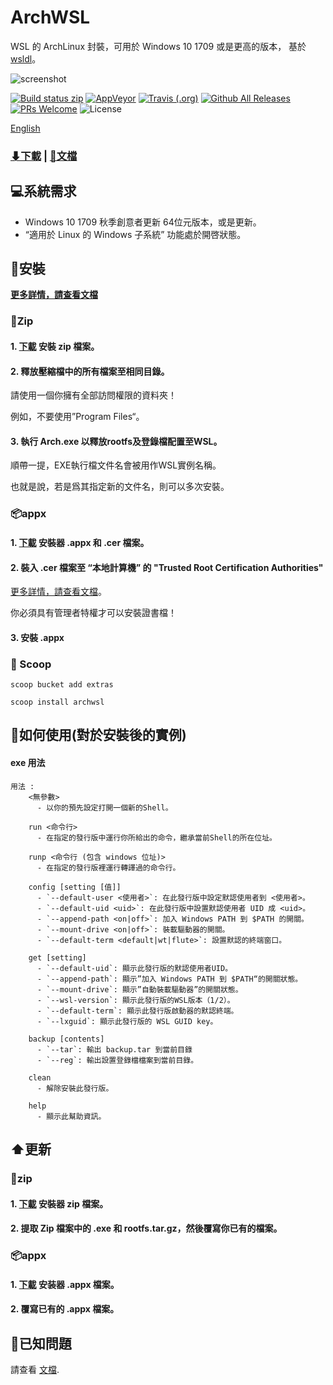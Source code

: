 # ArchWSL
WSL 的 ArchLinux 封裝，可用於 Windows 10 1709 或是更高的版本，
基於 [wsldl](https://github.com/yuk7/wsldl)。


![screenshot](https://raw.githubusercontent.com/wiki/yuk7/wsldl/img/Arch_Alpine_Ubuntu.png)

[![Build status zip](https://img.shields.io/github/workflow/status/yuk7/ArchWSL/Build%20zip%20CI?logo=data%3Aimage%2Fpng%3Bbase64%2CiVBORw0KGgoAAAANSUhEUgAAADAAAAAwCAYAAABXAvmHAAABEWlDQ1BTa2lhAAAokYWRoU7DUBSGPwqGhAQEYgJxBQIDAZYQBGqIBlu2ZODarhSStWtuu4wXIBgMBk14CHgFPAEDD4EgaP6uojUb%2F82558vJyb33PxecFpKzBklaWM%2FtmP7ZuaEhP8wzZmsBfj%2FKHd625%2FTN0vIgykPlb0VhdbmOHIjX44qvSw4qvivZdr1j8aN4K25w0OBJkRXi17I%2FzGzJX%2BKjZDgO63ezEqW9U%2BW%2BYoN9dhSGLhaflJwLIrFhwhUFl6IcD5eOyFVPwlj1f1TPc6S3Hf7A4n1dCx7g5RZan3Vt8wlWb%2BD5PfOtPy0tKZx2u5rzvDvqv5jh1Uy9uoy0YoZyaDiR21DujfzvssfBH0tmRP2ZPyMqAAAABHNCSVQICAgIfAhkiAAAAzpJREFUaIHtmc9qFFkUxn%2F3VnWHmMSgouMYJepIEFFxMQPjA7h3JcwT%2BAyzm93gE%2BhCdOufhUuRwTdwIXGhwZlEF4ITRzSKSaeq7jmzuFXVf5Ku6lZJ30B%2F0HTRnOKer873nXNvF4wxxhhjjPENMMXFym2OJ3FjduA7V1NYrQ979OoE75I9lTFJvPHq2v3ltYHX7oAB%2BPsWx1yzsQImGurmpQRcdYxTw72XZ3BqqsK%2BpJLN%2F%2Fngxfth1geIATZpzlghWjhqUB38ZmMj7L81DFB%2Bba3z8uOBvhHvP29OaRRdAu4MvrqHLZcREAcig3%2FcvsEKdmr2A1XPZaJhMaJXhk0e8gqQJEizgat7mL0wkM7F2C9SGXZoZp0zcX91bGbCf5%2FSS4s3G1eNoVJroMtnZ7LH5ooXb1z8LOKrMISC%2FH3TFqZtZUwEXDzypn9KCqsfdDpz3KhbbzM1PFtrLKqmF4xBcw%2FQiB3DV%2BA74uBszYPvwD9v9PyT6ywAS2UFXO6BEsO4eSdhQBRiZRJKD4BaLQk0fpxn8qdzUCfHEWHi6WtaS4sKabcHxAGq7Dn98wjTq0d84DD7Lx6y8NATSFMwdrQeGAbGQMv6obvVA0q4%2Bi%2BgCpm%2FjAGSFKLcAxp68j1oV8CREyAfBgET6Uit7EISeRJaJB9w%2Fj453yG9iQHTVYGgs%2Ff5pd4EvgIpiAWXlfoJm8QWCZHvRDsrsJsIJEk%2BB7Kii4ZNQDsYlBJy8W6qQC8BQEXzLqS7gIDQ1YXWU4hjkCzPWwInID1dKHMYayArtxJfcbLZSfRKyDpiMflWQvAMQ2bQr426jLb%2BQ5aQts%2Fg7UEWdXqg%2BpA%2BcohCus1WwnW0UZVAK2AodA50zgGrZQVUJFwJafeWv2yjzRiyrAiS3MiBQtTLhq5Bln8r4AI3sfRsp7cg%2BAoUA6sfARewB2D7OdAFkbDPxtL%2BG3FbAkF3IfAKydGnAi5sD6hC5ttQhQd2MqMhIbUVCLgLGfIuVFOBYE1s%2FOGreDfnCSipAh83vLzevmthq99ZjAyqIJnTiaZdg3yc%2FQH25G%2F8robjKrT2%2FjAlp3%2BZm8QQHA0LzExFf81dfn531Ll8F%2FwPo73Ufbbb6f8AAAAASUVORK5CYII%3D&style=flat-square)](https://github.com/yuk7/ArchWSL/actions)
[![AppVeyor](https://img.shields.io/appveyor/ci/yuk7/ArchWSL.svg?logo=Windows&style=flat-square)](https://ci.appveyor.com/project/yuk7/archwsl)
[![Travis (.org)](https://img.shields.io/travis/yuk7/ArchWSL-FS.svg?logo=Linux&style=flat-square)](https://travis-ci.org/yuk7/ArchWSL-FS)
[![Github All Releases](https://img.shields.io/github/downloads/yuk7/ArchWSL/total.svg?style=flat-square)](https://github.com/yuk7/ArchWSL/releases/latest)
[![PRs Welcome](https://img.shields.io/badge/PRs-welcome-brightgreen.svg?style=flat-square)](http://makeapullrequest.com)
![License](https://img.shields.io/github/license/yuk7/ArchWSL.svg?style=flat-square)

[English](https://github.com/yuk7/ArchWSL/blob/master/README.md)

### [⬇下載](https://github.com/yuk7/ArchWSL/releases/latest) | [📓文檔](https://git.io/arch-doc)

## 💻系統需求
* Windows 10 1709 秋季創意者更新 64位元版本，或是更新。
* “適用於 Linux 的 Windows 子系統” 功能處於開啓狀態。

## 💾安裝
**[更多詳情，請查看文檔](https://wsldl-pg.github.io/ArchW-docs/How-to-Setup)**
### 📁Zip
#### 1. [下載](https://github.com/yuk7/ArchWSL/releases/latest) 安裝 zip 檔案。

#### 2. 釋放壓縮檔中的所有檔案至相同目錄。
請使用一個你擁有全部訪問權限的資料夾！

例如，不要使用”Program Files“。

#### 3. 執行 Arch.exe 以釋放rootfs及登錄檔配置至WSL。

順帶一提，EXE執行檔文件名會被用作WSL實例名稱。

也就是說，若是爲其指定新的文件名，則可以多次安裝。

### 📦appx
#### 1. [下載](https://github.com/yuk7/ArchWSL/releases/latest) 安裝器 .appx 和 .cer 檔案。
#### 2. 裝入 .cer 檔案至 “本地計算機” 的 "Trusted Root Certification Authorities"
[更多詳情，請查看文檔](https://wsldl-pg.github.io/ArchW-docs/Install-Certificate)。

你必須具有管理者特權才可以安裝證書檔！
#### 3. 安裝 .appx

### 🥄 Scoop
`scoop bucket add extras `

`scoop install archwsl `

## 📝如何使用(對於安裝後的實例)
#### exe 用法
```dos
用法 :
    <無參數>
      - 以你的預先設定打開一個新的Shell。

    run <命令行>
      - 在指定的發行版中運行你所給出的命令，繼承當前Shell的所在位址。

    runp <命令行 (包含 windows 位址)>
      - 在指定的發行版裡運行轉譯過的命令行。

    config [setting [值]]
      - `--default-user <使用者>`: 在此發行版中設定默認使用者到 <使用者>。
      - `--default-uid <uid>`: 在此發行版中設置默認使用者 UID 成 <uid>。
      - `--append-path <on|off>`: 加入 Windows PATH 到 $PATH 的開關。
      - `--mount-drive <on|off>`: 裝載驅動器的開關。
      - `--default-term <default|wt|flute>`: 設置默認的終端窗口。

    get [setting]
      - `--default-uid`: 顯示此發行版的默認使用者UID。
      - `--append-path`: 顯示”加入 Windows PATH 到 $PATH“的開關狀態。
      - `--mount-drive`: 顯示”自動裝載驅動器”的開關狀態。
      - `--wsl-version`: 顯示此發行版的WSL版本（1/2）。
      - `--default-term`: 顯示此發行版啟動器的默認終端。
      - `--lxguid`: 顯示此發行版的 WSL GUID key。

    backup [contents]
      - `--tar`: 輸出 backup.tar 到當前目錄
      - `--reg`: 輸出設置登錄檔檔案到當前目錄。

    clean
      - 解除安裝此發行版。

    help
      - 顯示此幫助資訊。
```

## ⬆️更新
### 📁zip
#### 1. [下載](https://github.com/yuk7/ArchWSL/releases/latest) 安裝器 zip 檔案。
#### 2. 提取 Zip 檔案中的 .exe 和 rootfs.tar.gz，然後覆寫你已有的檔案。

### 📦appx
#### 1. [下載](https://github.com/yuk7/ArchWSL/releases/latest) 安装器 .appx 檔案。
#### 2. 覆寫已有的 .appx 檔案。

## 🚫已知問題
請查看 [文檔](https://git.io/arch-doc).

